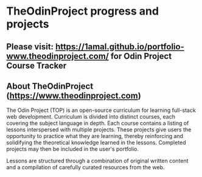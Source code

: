 # TheOdinProject progress and projects 
## Please visit: https://1amal.github.io/portfolio-www.theodinproject.com/ for Odin Project Course Tracker

## About TheOdinProject (https://www.theodinproject.com)
The Odin Project (TOP) is an open-source curriculum for learning full-stack web development. Curriculum is divided into distinct courses, each covering the subject language in depth. Each course contains a listing of lessons interspersed with multiple projects. These projects give users the opportunity to practice what they are learning, thereby reinforcing and solidifying the theoretical knowledge learned in the lessons. Completed projects may then be included in the user's portfolio.

Lessons are structured through a combination of original written content and a compilation of carefully curated resources from the web. 